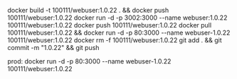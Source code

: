docker build -t 100111/webuser:1.0.22 . && docker push 100111/webuser:1.0.22
docker run -d -p 3002:3000 --name webuser:1.0.22 100111/webuser:1.0.22
docker push 100111/webuser:1.0.22
docker pull 100111/webuser:1.0.22  && docker run -d -p 80:3000 --name webuser-1.0.22 100111/webuser:1.0.22
docker rm -f 100111/webuser:1.0.22
git add . && git commit -m "1.0.22" && git push

prod: 
docker run -d -p 80:3000 --name webuser-1.0.22 100111/webuser:1.0.22
